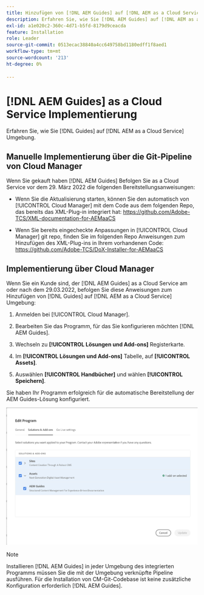 ```yaml
---
title: Hinzufügen von [!DNL AEM Guides] auf [!DNL AEM as a Cloud Service] Umgebung
description: Erfahren Sie, wie Sie [!DNL AEM Guides] auf [!DNL AEM as a Cloud Service] Umgebung
exl-id: a1e020c2-360c-4d71-b5fd-8179d9ceacda
feature: Installation
role: Leader
source-git-commit: 0513ecac38840a4cc649758bd1180edff1f8aed1
workflow-type: tm+mt
source-wordcount: '213'
ht-degree: 0%

---
```


# [!DNL AEM Guides] as a Cloud Service Implementierung

Erfahren Sie, wie Sie [!DNL Guides] auf [!DNL AEM as a Cloud Service] Umgebung.

## Manuelle Implementierung über die Git-Pipeline von Cloud Manager

Wenn Sie gekauft haben [!DNL AEM Guides] Befolgen Sie as a Cloud Service vor dem 29. März 2022 die folgenden Bereitstellungsanweisungen:

* Wenn Sie die Aktualisierung starten, können Sie den automatisch von [!UICONTROL Cloud Manager] mit dem Code aus dem folgenden Repo, das bereits das XML-Plug-in integriert hat: https://github.com/Adobe-TCS/XML-documentation-for-AEMaaCS

* Wenn Sie bereits eingecheckte Anpassungen in [!UICONTROL Cloud Manager] git repo, finden Sie im folgenden Repo Anweisungen zum Hinzufügen des XML-Plug-ins in Ihrem vorhandenen Code: https://github.com/Adobe-TCS/DoX-Installer-for-AEMaaCS

## Implementierung über Cloud Manager

Wenn Sie ein Kunde sind, der [!DNL AEM Guides] as a Cloud Service am oder nach dem 29.03.2022, befolgen Sie diese Anweisungen zum Hinzufügen von [!DNL Guides] auf [!DNL AEM as a Cloud Service] Umgebung:

1. Anmelden bei [!UICONTROL Cloud Manager].

1. Bearbeiten Sie das Programm, für das Sie konfigurieren möchten [!DNL AEM Guides].

1. Wechseln zu **[!UICONTROL Lösungen und Add-ons]** Registerkarte.

1. Im **[!UICONTROL Lösungen und Add-ons]** Tabelle, auf **[!UICONTROL Assets]**.

1. Auswählen **[!UICONTROL Handbücher]** und wählen **[!UICONTROL Speichern]**.

Sie haben Ihr Programm erfolgreich für die automatische Bereitstellung der AEM Guides-Lösung konfiguriert.

![Konfigurieren AEM Guides-Lösung](assets/addon-configuration.png)

>[!NOTE]
>
>Installieren [!DNL AEM Guides] in jeder Umgebung des integrierten Programms müssen Sie die mit der Umgebung verknüpfte Pipeline ausführen. Für die Installation von CM-Git-Codebase ist keine zusätzliche Konfiguration erforderlich [!DNL AEM Guides].

